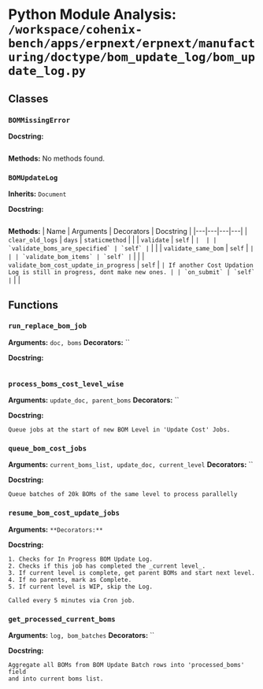 # Python Module Analysis: `/workspace/cohenix-bench/apps/erpnext/erpnext/manufacturing/doctype/bom_update_log/bom_update_log.py`

## Classes

### `BOMMissingError`


**Docstring:**
```

```

**Methods:**
No methods found.

### `BOMUpdateLog`
**Inherits:** `Document`


**Docstring:**
```

```

**Methods:**
| Name | Arguments | Decorators | Docstring |
|---|---|---|---|
| `clear_old_logs` | `days` | `staticmethod` |  |
| `validate` | `self` | `` |  |
| `validate_boms_are_specified` | `self` | `` |  |
| `validate_same_bom` | `self` | `` |  |
| `validate_bom_items` | `self` | `` |  |
| `validate_bom_cost_update_in_progress` | `self` | `` | If another Cost Updation Log is still in progress, dont make new ones. |
| `on_submit` | `self` | `` |  |





## Functions

### `run_replace_bom_job`
**Arguments:** `doc, boms`
**Decorators:** ``

**Docstring:**
```

```
### `process_boms_cost_level_wise`
**Arguments:** `update_doc, parent_boms`
**Decorators:** ``

**Docstring:**
```
Queue jobs at the start of new BOM Level in 'Update Cost' Jobs.
```
### `queue_bom_cost_jobs`
**Arguments:** `current_boms_list, update_doc, current_level`
**Decorators:** ``

**Docstring:**
```
Queue batches of 20k BOMs of the same level to process parallelly
```
### `resume_bom_cost_update_jobs`
**Arguments:** ``
**Decorators:** ``

**Docstring:**
```
1. Checks for In Progress BOM Update Log.
2. Checks if this job has completed the _current level_.
3. If current level is complete, get parent BOMs and start next level.
4. If no parents, mark as Complete.
5. If current level is WIP, skip the Log.

Called every 5 minutes via Cron job.
```
### `get_processed_current_boms`
**Arguments:** `log, bom_batches`
**Decorators:** ``

**Docstring:**
```
Aggregate all BOMs from BOM Update Batch rows into 'processed_boms' field
and into current boms list.
```

